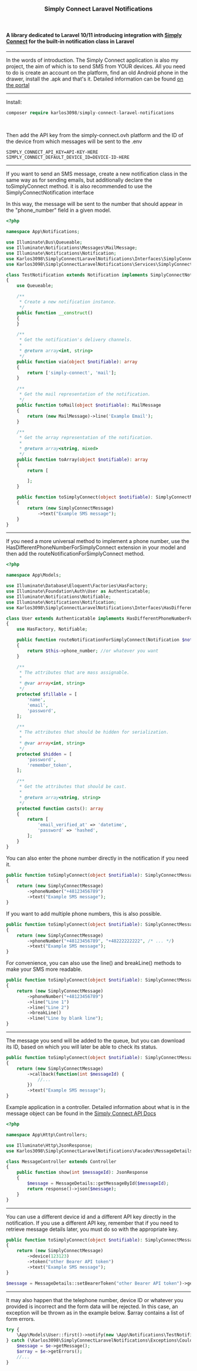 <h3><center>Simply Connect Laravel Notifications</center></h3>

<br>

<h4>A library dedicated to Laravel 10/11 introducing integration with <a href="https://simply-connect.ovh">Simply Connect</a> for the built-in notification class in Laravel</h4>

<hr>

In the words of introduction.
The Simply Connect application is also my project, the aim of which is to send SMS from YOUR devices. All you need to do is create an account on the platform, find an old Android phone in the drawer, install the .apk and that's it.
Detailed information can be found <a href="https://simply-connect.ovh">on the portal</a>

<hr>

Install:
```php
composer require karlos3098/simply-connect-laravel-notifications
```
<br>

Then add the API key from the simply-connect.ovh platform and the ID of the device from which messages will be sent to the .env
```
SIMPLY_CONNECT_API_KEY=API-KEY-HERE
SIMPLY_CONNECT_DEFAULT_DEVICE_ID=DEVICE-ID-HERE
```

<hr>


If you want to send an SMS message, create a new notification class in the same way as for sending emails, but additionally declare the toSimplyConnect method. it is also recommended to use the SimplyConnectNotification interface

In this way, the message will be sent to the number that should appear in the "phone_number" field in a given model.
```php
<?php

namespace App\Notifications;

use Illuminate\Bus\Queueable;
use Illuminate\Notifications\Messages\MailMessage;
use Illuminate\Notifications\Notification;
use Karlos3098\SimplyConnectLaravelNotifications\Interfaces\SimplyConnectNotification;
use Karlos3098\SimplyConnectLaravelNotifications\Services\SimplyConnectMessage;

class TestNotification extends Notification implements SimplyConnectNotification
{
    use Queueable;

    /**
     * Create a new notification instance.
     */
    public function __construct()
    {
    }

    /**
     * Get the notification's delivery channels.
     *
     * @return array<int, string>
     */
    public function via(object $notifiable): array
    {
        return ['simply-connect', 'mail'];
    }

    /**
     * Get the mail representation of the notification.
     */
    public function toMail(object $notifiable): MailMessage
    {
        return (new MailMessage)->line('Example Email');
    }

    /**
     * Get the array representation of the notification.
     *
     * @return array<string, mixed>
     */
    public function toArray(object $notifiable): array
    {
        return [

        ];
    }

    public function toSimplyConnect(object $notifiable): SimplyConnectMessage
    {
        return (new SimplyConnectMessage)
            ->text("Example SMS message");
    }
}

```

<hr>

If you need a more universal method to implement a phone number, use the HasDifferentPhoneNumberForSimplyConnect extension in your model and then add the routeNotificationForSimplyConnect method.
```php
<?php

namespace App\Models;

use Illuminate\Database\Eloquent\Factories\HasFactory;
use Illuminate\Foundation\Auth\User as Authenticatable;
use Illuminate\Notifications\Notifiable;
use Illuminate\Notifications\Notification;
use Karlos3098\SimplyConnectLaravelNotifications\Interfaces\HasDifferentPhoneNumberForSimplyConnect;

class User extends Authenticatable implements HasDifferentPhoneNumberForSimplyConnect
{
    use HasFactory, Notifiable;

    public function routeNotificationForSimplyConnect(Notification $notification): string
    {
        return $this->phone_number; //or whatever you want
    }

    /**
     * The attributes that are mass assignable.
     *
     * @var array<int, string>
     */
    protected $fillable = [
        'name',
        'email',
        'password',
    ];

    /**
     * The attributes that should be hidden for serialization.
     *
     * @var array<int, string>
     */
    protected $hidden = [
        'password',
        'remember_token',
    ];

    /**
     * Get the attributes that should be cast.
     *
     * @return array<string, string>
     */
    protected function casts(): array
    {
        return [
            'email_verified_at' => 'datetime',
            'password' => 'hashed',
        ];
    }
}

```


You can also enter the phone number directly in the notification if you need it.
```php
public function toSimplyConnect(object $notifiable): SimplyConnectMessage
{
    return (new SimplyConnectMessage)
        ->phoneNumber("+48123456789")
        ->text("Example SMS message");
}
```

If you want to add multiple phone numbers, this is also possible.

```php
public function toSimplyConnect(object $notifiable): SimplyConnectMessage
{
    return (new SimplyConnectMessage)
        ->phoneNumber("+48123456789", "+48222222222", /* ... */)
        ->text("Example SMS message");
}
```

For convenience, you can also use the line() and breakLine() methods to make your SMS more readable.
```php
public function toSimplyConnect(object $notifiable): SimplyConnectMessage
{
    return (new SimplyConnectMessage)
        ->phoneNumber("+48123456789")
        ->line("Line 1")
        ->line("Line 2")
        ->breakLine()
        ->line("Line by blank line");
}
```

<hr>

The message you send will be added to the queue, but you can download its ID, based on which you will later be able to check its status.
```php
public function toSimplyConnect(object $notifiable): SimplyConnectMessage
{
    return (new SimplyConnectMessage)
        ->callback(function(int $messageId) {
            //...
        })
        ->text("Example SMS message");
}
```

Example application in a controller.
Detailed information about what is in the message object can be found in the <a href="https://panel.simply-connect.ovh/api/documentation">Simply Connect API Docs</a>
```php
<?php

namespace App\Http\Controllers;

use Illuminate\Http\JsonResponse;
use Karlos3098\SimplyConnectLaravelNotifications\Facades\MessageDetails;

class MessageController extends Controller
{
    public function show(int $messageId): JsonResponse
    {
        $message = MessageDetails::getMessageById($messageId);
        return response()->json($message);
    }
}

```

<hr>

You can use a different device id and a different API key directly in the notification. If you use a different API key, remember that if you need to retrieve message details later, you must do so with the appropriate key.
```php
public function toSimplyConnect(object $notifiable): SimplyConnectMessage
{
    return (new SimplyConnectMessage)
        ->device(123123)
        ->token("other Bearer API token")
        ->text("Example SMS message");
}
```
```php
$message = MessageDetails::setBearerToken("other Bearer API token")->getMessageById($messageId);
```

<hr>

It may also happen that the telephone number, device ID or whatever you provided is incorrect and the form data will be rejected. In this case, an exception will be thrown as in the example below. $array contains a list of form errors.
```php
try {
    \App\Models\User::first()->notify(new \App\Notifications\TestNotification());
} catch (\Karlos3098\SimplyConnectLaravelNotifications\Exceptions\CouldNotSendNotification $e) {
    $message = $e->getMessage();
    $array = $e->getErrors();
    //...
}
```

